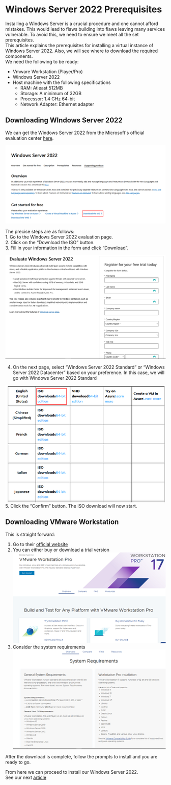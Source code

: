 # Windows Server 2022 Prerequisites

Installing a Windows Server is a crucial procedure and one cannot afford mistakes. This would lead to flaws building into flaws leaving many services vulnerable. To avoid this, we need to ensure we meet all the set prerequisites.\
This article explains the prerequisites for installing a virtual instance of Windows Server 2022. Also, we will see where to download the required components.\
We need the following to be ready:

* Vmware Workstation (Player/Pro)
* Windows Server 2022
* Host machine with the following specifications
  * RAM: Atleast 512MB
  * Storage: A minimum of 32GB
  * Processor: 1.4 GHz 64-bit
  * Network Adapter: Ethernet adapter

## Downloading WIndows Server 2022

We can get the Windows Server 2022 from the Microsoft's official evaluation center [here](https://www.microsoft.com/en-us/evalcenter/evaluate-windows-server-2022).

![img1](../../.gitbook/assets/se1.png)

The precise steps are as follows:\
1\. Go to the Windows Server 2022 evaluation page.\
2\. Click on the “Download the ISO” button.\
3\. Fill in your information in the form and click “Download”.

![img1](../../.gitbook/assets/se2.png)

4. On the next page, select “Windows Server 2022 Standard” or “Windows Server 2022 Datacenter” based on your preference. In this case, we will go with Windows Server 2022 Standard

![img1](../../.gitbook/assets/se3.png)\
5\. Click the “Confirm” button. The ISO download will now start.

## Downloading VMware Workstation

This is straight forward:

1. Go to their [official website](https://www.vmware.com/products/workstation-pro.html)
2. You can either buy or download a trial version\
   ![img1](../../.gitbook/assets/v1.png)
3. Consider the system requirements\
   ![img1](../../.gitbook/assets/v2.png)

After the download is complete, follow the prompts to install and you are ready to go.

From here we can proceed to install our Windows Server 2022.\
See our next [article](2023-12-17-server-prequisites.md)
